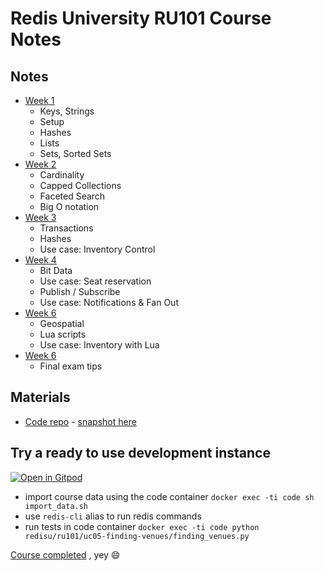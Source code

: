 # Redis University RU101 Course Notes


## Notes
- [Week 1](Week-1.md)
    - Keys, Strings
    - Setup
    - Hashes
    - Lists
    - Sets, Sorted Sets
- [Week 2](Week-2.md)
    - Cardinality
    - Capped Collections
    - Faceted Search
    - Big O notation
- [Week 3](Week-3.md)
    - Transactions
    - Hashes
    - Use case: Inventory Control
- [Week 4](Week-4.md)
    - Bit Data
    - Use case: Seat reservation
    - Publish / Subscribe
    - Use case: Notifications & Fan Out
- [Week 6](Week-5.md)
    - Geospatial
    - Lua scripts
    - Use case: Inventory with Lua
- [Week 6](Week-6.md)
    - Final exam tips


## Materials
- [Code repo](https://github.com/redislabs-training/ru101) - [snapshot here](code/redisu/)

## Try a ready to use development instance
[![Open in Gitpod](https://gitpod.io/button/open-in-gitpod.svg)](https://gitpod.io/#https://github.com/ovimihai/redis-ru101-course-notes)
- import course data using the code container
    `docker exec -ti code sh import_data.sh`
- use `redis-cli` alias to run redis commands
- run tests in code container
    `docker exec -ti code python redisu/ru101/uc05-finding-venues/finding_venues.py`

[Course completed](https://university.redis.com/certificates/b6160122b83a485fa4300ddddfbeb1e5) , yey 😄
